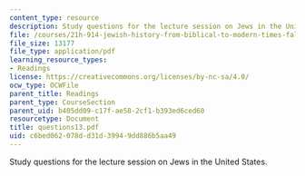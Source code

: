 ```yaml
---
content_type: resource
description: Study questions for the lecture session on Jews in the United States.
file: /courses/21h-914-jewish-history-from-biblical-to-modern-times-fall-2007/c6bed062078dd31d39949dd886b5aa49_questions13.pdf
file_size: 13177
file_type: application/pdf
learning_resource_types:
- Readings
license: https://creativecommons.org/licenses/by-nc-sa/4.0/
ocw_type: OCWFile
parent_title: Readings
parent_type: CourseSection
parent_uid: b405dd09-c17f-ae58-2cf1-b393ed6ced60
resourcetype: Document
title: questions13.pdf
uid: c6bed062-078d-d31d-3994-9dd886b5aa49
---
```

Study questions for the lecture session on Jews in the United States.